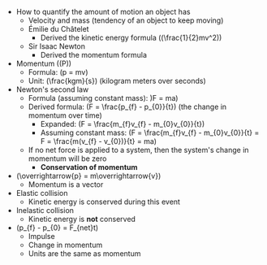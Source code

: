 - How to quantify the amount of motion an object has
  - Velocity and mass (tendency of an object to keep moving)
  - Émilie du Châtelet
    - Derived the kinetic energy formula (\(\frac{1}{2}mv^2\))
  - Sir Isaac Newton
    - Derived the momentum formula
- Momentum (\(P\))
  - Formula: \(p = mv\)
  - Unit: \(\frac{kgm}{s}\) (kilogram meters over seconds)
- Newton's second law
  - Formula (assuming constant mass): \)F = ma\)
  - Derived formula: \(F = \frac{p_{f} - p_{0}}{t}\) (the change in momentum over time)
    - Expanded: \(F = \frac{m_{f}v_{f} - m_{0}v_{0}}{t}\)
    - Assuming constant mass: \(F = \frac{m_{f}v_{f} - m_{0}v_{0}}{t} = F = \frac{m(v_{f} - v_{0})}{t} = ma\)
  - If no net force is applied to a system, then the system's change in momentum will be zero
    - **Conservation of momentum**
- \(\overrightarrow{p} = m\overrightarrow{v}\)
  - Momentum is a vector
- Elastic collision
  - Kinetic energy is conserved during this event
- Inelastic collision
  - Kinetic energy is **not** conserved
- \(p_{f} - p_{0} = F_{net}t\)
  - Impulse
  - Change in momentum
  - Units are the same as momentum